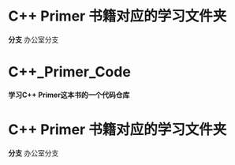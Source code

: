 # C++ Primer 书籍对应的学习文件夹

**分支**
办公室分支
# C++_Primer_Code

**学习C++ Primer这本书的一个代码仓库**
# C++ Primer 书籍对应的学习文件夹

**分支**
办公室分支
